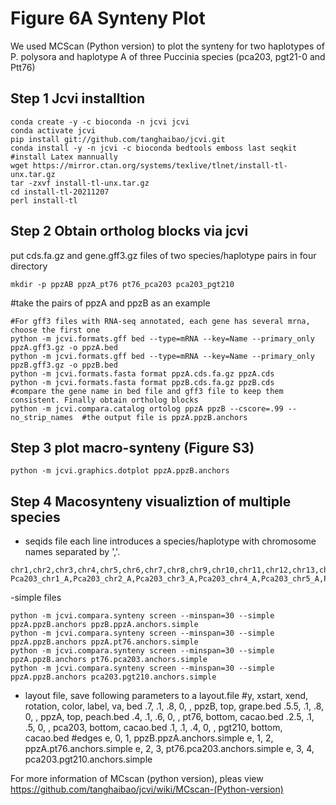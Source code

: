 # Figure 6A Synteny Plot
We used MCScan (Python version) to plot the synteny for two haplotypes of P. polysora and haplotype A of three Puccinia species (pca203, pgt21-0 and Ptt76)
## Step 1 Jcvi installtion

```
conda create -y -c bioconda -n jcvi jcvi
conda activate jcvi
pip install git://github.com/tanghaibao/jcvi.git
conda install -y -n jcvi -c bioconda bedtools emboss last seqkit
#install Latex mannually
wget https://mirror.ctan.org/systems/texlive/tlnet/install-tl-unx.tar.gz
tar -zxvf install-tl-unx.tar.gz 
cd install-tl-20211207
perl install-tl
```
## Step 2 Obtain ortholog blocks via jcvi
put cds.fa.gz and gene.gff3.gz files of two species/haplotype pairs in four directory
```
mkdir -p ppzAB ppzA_pt76 pt76_pca203 pca203_pgt210 
```
#take the pairs of ppzA and ppzB as an example
```
#For gff3 files with RNA-seq annotated, each gene has several mrna, choose the first one
python -m jcvi.formats.gff bed --type=mRNA --key=Name --primary_only ppzA.gff3.gz -o ppzA.bed
python -m jcvi.formats.gff bed --type=mRNA --key=Name --primary_only ppzB.gff3.gz -o ppzB.bed
python -m jcvi.formats.fasta format ppzA.cds.fa.gz ppzA.cds
python -m jcvi.formats.fasta format ppzB.cds.fa.gz ppzB.cds
#compare the gene name in bed file and gff3 file to keep them consistent. Finally obtain ortholog blocks
python -m jcvi.compara.catalog ortolog ppzA ppzB --cscore=.99 --no_strip_names  #the output file is ppzA.ppzB.anchors
```
## Step 3 plot macro-synteny (Figure S3)
```
python -m jcvi.graphics.dotplot ppzA.ppzB.anchors
```

## Step 4 Macosynteny visualiztion of multiple species
- seqids file
each line introduces a species/haplotype with chromosome names separated by ','. 
```
chr1,chr2,chr3,chr4,chr5,chr6,chr7,chr8,chr9,chr10,chr11,chr12,chr13,chr14,chr15,chr16,chr17,chr18
Pca203_chr1_A,Pca203_chr2_A,Pca203_chr3_A,Pca203_chr4_A,Pca203_chr5_A,Pca203_chr6_A,Pca203_chr7_A,Pca203_chr8_A,Pca203_chr9_A,Pca203_chr10_A,Pca203_chr11_A,Pca203_chr12_A,Pca203_chr13_A,Pca203_chr14_A,Pca203_chr15_A,Pca203_chr16_A,Pca203_chr17_A,Pca203_chr18_A
```
-simple files
```
python -m jcvi.compara.synteny screen --minspan=30 --simple ppzA.ppzB.anchors ppzB.ppzA.anchors.simple
python -m jcvi.compara.synteny screen --minspan=30 --simple ppzA.ppzB.anchors ppzA.pt76.anchors.simple
python -m jcvi.compara.synteny screen --minspan=30 --simple ppzA.ppzB.anchors pt76.pca203.anchors.simple
python -m jcvi.compara.synteny screen --minspan=30 --simple ppzA.ppzB.anchors pca203.pgt210.anchors.simple
```
- layout file, save following parameters to a layout.file
#y, xstart, xend, rotation, color, label, va,  bed
.7,     .1,    .8,       0,      , ppzB, top, grape.bed
.5.5,   .1,    .8,       0,      , ppzA, top, peach.bed
.4,     .1,    .6,       0,      , pt76, bottom, cacao.bed
.2.5,   .1,    .5,       0,      , pca203, bottom, cacao.bed
.1,     .1,    .4,       0,      , pgt210, bottom, cacao.bed
#edges
e, 0, 1, ppzB.ppzA.anchors.simple
e, 1, 2, ppzA.pt76.anchors.simple
e, 2, 3, pt76.pca203.anchors.simple
e, 3, 4, pca203.pgt210.anchors.simple

For more information of MCscan (python version), pleas view https://github.com/tanghaibao/jcvi/wiki/MCscan-(Python-version)
